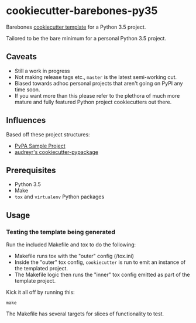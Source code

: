 # cookiecutter-barebones-py35

Barebones [cookiecutter template](https://github.com/audreyr/cookiecutter) for a Python 3.5 project.

Tailored to be the bare minimum for a personal Python 3.5 project.

## Caveats

* Still a work in progress
* Not making release tags etc., `master` is the latest semi-working cut.
* Biased towards adhoc personal projects that aren't going on PyPI any time soon.
* If you want more than this please refer to the plethora of much more mature and
  fully featured Python project cookiecutters out there.

## Influences

Based off these project structures:

* [PyPA Sample Project](https://github.com/pypa/sampleproject)
* [audreyr's cookiecutter-pypackage](https://github.com/audreyr/cookiecutter-pypackage)

## Prerequisites

* Python 3.5
* Make
* ``tox`` and ``virtualenv`` Python packages

## Usage

### Testing the template being generated

Run the included Makefile and tox to do the following:

* Makefile runs tox with the "outer" config (<repo-root>/tox.ini)
* Inside the "outer" tox config, ``cookiecutter`` is run to emit an instance of the templated project.
* The Makefile logic then runs the "inner" tox config emitted as part of the template project.

Kick it all off by running this:

```
make
```

The Makefile has several targets for slices of functionality to test.
